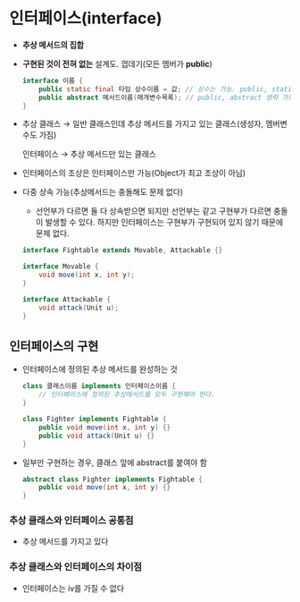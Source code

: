 # 인터페이스(interface)

- **추상 메서드의 집합**
- **구현된 것이 전혀 없는** 설계도. 껍데기(모든 멤버가 **public**)
    
    ```java
    interface 이름 {
    	public static final 타임 상수이름 = 값; // 상수는 가능. public, static, final 생략 가능
    	public abstract 메서드이름(매개변수목록); // public, abstract 생략 가능
    }
    ```
    
- 추상 클래스 → 일반 클래스인데 추상 메서드를 가지고 있는 클래스(생성자, 멤버변수도 가짐)
    
    인터페이스 → 추상 메서드만 있는 클래스
    
- 인터페이스의 조상은 인터페이스만 가능(Object가 최고 조상이 아님)
- 다중 상속 가능(추상메서드는 충돌해도 문제 없다)
    - 선언부가 다르면 둘 다 상속받으면 되지만 선언부는 같고 구현부가 다르면 충돌이 발생할 수 있다. 하지만 인터페이스는 구현부가 구현되어 있지 않기 때문에 문제 없다.
    
    ```java
    interface Fightable extends Movable, Attackable {}
    
    interface Movable {
    	void move(int x, int y);
    }
    
    interface Attackable {
    	void attack(Unit u);
    }
    ```
    

## 인터페이스의 구현

- 인터페이스에 정의된 추상 메서드를 완성하는 것
    
    ```java
    class 클래스이름 implements 인터페이스이름 {
    	// 인터페이스에 정의된 추상메서드를 모두 구현해야 한다.
    }
    
    class Fighter implements Fightable {
    	public void move(int x, int y) {}
    	public void attack(Unit u) {}
    }
    ```
    
- 일부만 구현하는 경우, 클래스 앞에 abstract를 붙여야 함
    
    ```java
    abstract class Fighter implements Fightable {
    	public void move(int x, int y) {}
    }
    ```
    

### 추상 클래스와 인터페이스 공통점

- 추상 메서드를 가지고 있다

### 추상 클래스와 인터페이스의 차이점

- 인터페이스는 iv를 가질 수 없다
